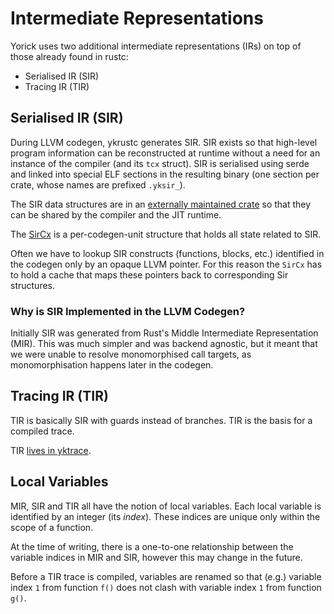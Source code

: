 # Intermediate Representations

Yorick uses two additional intermediate representations (IRs) on top of those
already found in rustc:

 * Serialised IR (SIR)
 * Tracing IR (TIR)

## Serialised IR (SIR)

During LLVM codegen, ykrustc generates SIR. SIR exists so that high-level
program information can be reconstructed at runtime without a need for an
instance of the compiler (and its `tcx` struct). SIR is serialised using serde
and linked into special ELF sections in the resulting binary (one section per
crate, whose names are prefixed `.yksir_`).

The SIR data structures are in an
[externally maintained crate](https://github.com/softdevteam/yk/tree/master/ykpack)
so that they can be shared by the compiler and the JIT runtime.

The
[SirCx](https://github.com/softdevteam/ykrustc/blob/master/src/librustc/sir.rs)
is a per-codegen-unit structure that holds all state related to SIR.

Often we have to lookup SIR constructs (functions, blocks, etc.) identified in
the codegen only by an opaque LLVM pointer. For this reason the `SirCx` has to
hold a cache that maps these pointers back to corresponding Sir structures.

### Why is SIR Implemented in the LLVM Codegen?

Initially SIR was generated from Rust's Middle Intermediate Representation
(MIR). This was much simpler and was backend agnostic, but it meant that we
were unable to resolve monomorphised call targets, as monomorphisation happens
later in the codegen.

## Tracing IR (TIR)

TIR is basically SIR with guards instead of branches. TIR is the basis for a
compiled trace.

TIR [lives in yktrace](https://github.com/softdevteam/yk/tree/master/yktrace).

## Local Variables

MIR, SIR and TIR all have the notion of local variables. Each local variable is
identified by an integer (its *index*). These indices are unique only within
the scope of a function.

At the time of writing, there is a one-to-one relationship between the variable
indices in MIR and SIR, however this may change in the future.

Before a TIR trace is compiled, variables are renamed so that (e.g.) variable
index `1` from function `f()` does not clash with variable index `1` from
function `g()`.
